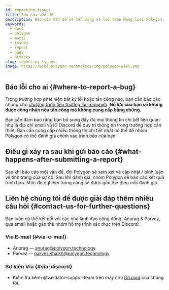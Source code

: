 ```yaml
---
id: reporting-issues
title: Báo cáo vấn đề
description: Báo cáo vấn đề về tấn công và lỗi trên Mạng lưới Polygon.
keywords:
  - docs
  - polygon
  - matic
  - issues
  - report
  - bugs
  - attacks
slug: reporting-issues
image: https://wiki.polygon.technology/img/polygon-wiki.png
---
```


## Báo lỗi cho ai {#where-to-report-a-bug}

Trong trường hợp phát hiện bất kỳ lỗi hoặc tấn công nào, bạn cần báo cáo chúng cho [chương trình tiền thưởng lỗi Immunefi](https://immunefi.com/bounty/polygon/). **Nỗ lực của bạn sẽ không được công nhận nếu tấn công mà không cung cấp bằng chứng.**

Bạn cần đảm bảo rằng bạn bổ sung đầy đủ mọi thông tin chi tiết liên quan như là địa chỉ email và ID Discord để duy trì thông tin trong trường hợp cần thiết. Bạn cần cung cấp nhiều thông tin chi tiết nhất có thể để nhóm Polygon có thể đánh giá chính xác trình báo của bạn.

## Điều gì xảy ra sau khi gửi báo cáo {#what-happens-after-submitting-a-report}

Sau khi báo cáo một vấn đề, đội Polygon sẽ xem xét và cập nhật / bình luận về tình trạng của sự cố. Sau khi đánh giá, nhóm Polygon sẽ báo cáo kết quả trình báo. Mức độ nghiêm trọng cũng sẽ được gắn thẻ theo mỗi đánh giá.

## Liên hệ chúng tôi để được giải đáp thêm nhiều câu hỏi {#contact-us-for-further-questions}

Bạn luôn có thể kết nối với các nhà lãnh đạo cộng đồng, Anurag & Parvez, qua email hoặc gắn thẻ nhóm hỗ trợ trình xác thực trên Discord:

### Via E-mail {#via-e-mail}

* Anurag — anurag@polygon.technology
* Parvez — parvez.shaikh@polygon.technology

### Sự kiện Via {#via-discord}

* Kiểm tra kênh @validator-suppor-team trên máy chủ [Discord](https://discord.com/invite/0xPolygon) của chúng tôi.
